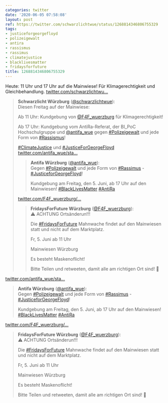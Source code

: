 ```yaml
---
categories: twitter
date: '2020-06-05 07:58:08'
layout: post
ref: https://twitter.com/schwarzlichtwue/status/1268814346806755329
tags:
- justiceforgeorgefloyd
- polizeigewalt
- antira
- rassismus
- rassimus
- climatejustice
- blacklivesmatter
- fridaysforfuture
title: 1268814346806755329
---
```

Heute: 11 Uhr und 17 Uhr auf die Mainwiese! Für Klimagerechtigkeit und Gleichbehandlung. [twitter.com/schwarzlichtwu…](https://twitter.com/schwarzlichtwue/status/1268297413900582921)
> <b>Schwarzlicht Würzburg</b> ([@schwarzlichtwue](https://twitter.com/schwarzlichtwue)):  
>Diesen Freitag auf der Mainwiese:  
>  
>Ab 11 Uhr: Kundgebung von [@F4F_wuerzburg](https://twitter.com/F4F_wuerzburg) für Klimagerechtigkeit!  
>  
>Ab 17 Uhr: Kundgebung vom AntiRa-Referat, der BI_PoC Hochschulgruppe und [@antifa_wue](https://twitter.com/antifa_wue) gegen [#Polizeigewalt](/t/polizeigewalt) und jede Form von [#Rassismus](/t/rassismus)!  
>  
>  
>  
>[#ClimateJustice](/t/climatejustice) und [#JusticeForGeorgeFloyd](/t/justiceforgeorgefloyd)   
>[twitter.com/antifa_wue/sta…](https://twitter.com/antifa_wue/status/1268170861758070784?s=19)  
>> <b>Antifa Würzburg</b> ([@antifa_wue](https://twitter.com/antifa_wue)):    
>>Gegen [#Polizeigewalt](/t/polizeigewalt) und jede Form von [#Rassimus](/t/rassimus) - [#JusticeforGeorgeFloyd](/t/justiceforgeorgefloyd)!    
>>    
>>    
>>    
>>Kundgebung am Freitag, den 5. Juni, ab 17 Uhr auf den Mainwiesen! [#BlackLivesMatter](/t/blacklivesmatter) [#AntiRa](/t/antira)     
>  
>  
>[twitter.com/F4F_wuerzburg/…](https://twitter.com/F4F_wuerzburg/status/1268279703527358466?s=19)  
>> <b>FridaysForFuture Würzburg</b> ([@F4F_wuerzburg](https://twitter.com/F4F_wuerzburg)):    
>>⚠️ ACHTUNG Ortsänderun!!!    
>>    
>>    
>>    
>>Die [#FridaysForFuture](/t/fridaysforfuture) Mahnwache findet auf den Mainwiesen statt und nicht auf dem Marktplatz.    
>>    
>>    
>>    
>>Fr, 5. Juni ab 11 Uhr    
>>    
>>Mainwiesen Würzburg     
>>    
>>Es besteht Maskenoflicht!    
>>    
>>    
>>    
>>Bitte Teilen und retweeten, damit alle am richtigen Ort sind! 🔁     
>  
>  


[twitter.com/antifa_wue/sta…](https://twitter.com/antifa_wue/status/1268170861758070784?s=19)
> <b>Antifa Würzburg</b> ([@antifa_wue](https://twitter.com/antifa_wue)):  
>Gegen [#Polizeigewalt](/t/polizeigewalt) und jede Form von [#Rassimus](/t/rassimus) - [#JusticeforGeorgeFloyd](/t/justiceforgeorgefloyd)!  
>  
>  
>  
>Kundgebung am Freitag, den 5. Juni, ab 17 Uhr auf den Mainwiesen! [#BlackLivesMatter](/t/blacklivesmatter) [#AntiRa](/t/antira)   


[twitter.com/F4F_wuerzburg/…](https://twitter.com/F4F_wuerzburg/status/1268279703527358466?s=19)
> <b>FridaysForFuture Würzburg</b> ([@F4F_wuerzburg](https://twitter.com/F4F_wuerzburg)):  
>⚠️ ACHTUNG Ortsänderun!!!  
>  
>  
>  
>Die [#FridaysForFuture](/t/fridaysforfuture) Mahnwache findet auf den Mainwiesen statt und nicht auf dem Marktplatz.  
>  
>  
>  
>Fr, 5. Juni ab 11 Uhr  
>  
>Mainwiesen Würzburg   
>  
>Es besteht Maskenoflicht!  
>  
>  
>  
>Bitte Teilen und retweeten, damit alle am richtigen Ort sind! 🔁   

